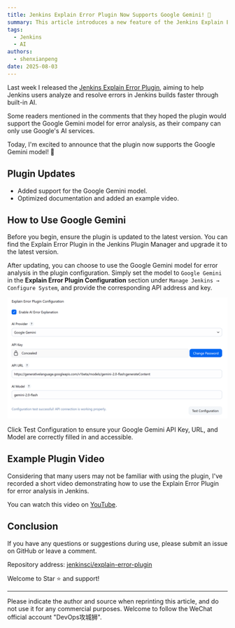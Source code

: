 ```yaml
---
title: Jenkins Explain Error Plugin Now Supports Google Gemini! 🤖
summary: This article introduces a new feature of the Jenkins Explain Error Plugin that supports for Google Gemini model for error analysis. It provides configuration methods and an example video.
tags:
  - Jenkins
  - AI
authors:
  - shenxianpeng
date: 2025-08-03
---
```


Last week I released the [Jenkins Explain Error Plugin](https://shenxianpeng.github.io/2025/07/explain-error-plugin/), aiming to help Jenkins users analyze and resolve errors in Jenkins builds faster through built-in AI.

Some readers mentioned in the comments that they hoped the plugin would support the Google Gemini model for error analysis, as their company can only use Google's AI services.

Today, I'm excited to announce that the plugin now supports the Google Gemini model! 🎉

## Plugin Updates

- Added support for the Google Gemini model.
- Optimized documentation and added an example video.

## How to Use Google Gemini

Before you begin, ensure the plugin is updated to the latest version.  You can find the Explain Error Plugin in the Jenkins Plugin Manager and upgrade it to the latest version.

After updating, you can choose to use the Google Gemini model for error analysis in the plugin configuration. Simply set the model to `Google Gemini` in the **Explain Error Plugin Configuration** section under `Manage Jenkins → Configure System`, and provide the corresponding API address and key.



![Explain Error Plugin Configuration](explain-error-plugin-configuration.png)

Click Test Configuration to ensure your Google Gemini API Key, URL, and Model are correctly filled in and accessible.

## Example Plugin Video

Considering that many users may not be familiar with using the plugin, I've recorded a short video demonstrating how to use the Explain Error Plugin for error analysis in Jenkins.

You can watch this video on [YouTube](https://www.youtube.com/watch?v=rPI9PMeDQ2o).

## Conclusion

If you have any questions or suggestions during use, please submit an issue on GitHub or leave a comment.

Repository address: [jenkinsci/explain-error-plugin](https://github.com/jenkinsci/explain-error-plugin)

Welcome to Star ⭐️ and support!

---

Please indicate the author and source when reprinting this article, and do not use it for any commercial purposes. Welcome to follow the WeChat official account "DevOps攻城狮".
